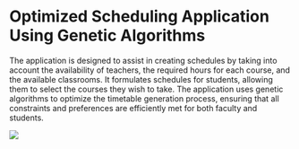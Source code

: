# Optimized Scheduling Application Using Genetic Algorithms
The application is designed to assist in creating schedules by taking into account the availability of teachers, the required hours for each course, and the available classrooms. It formulates schedules for students, allowing them to select the courses they wish to take. The application uses genetic algorithms to optimize the timetable generation process, ensuring that all constraints and preferences are efficiently met for both faculty and students.

<img src="#">
